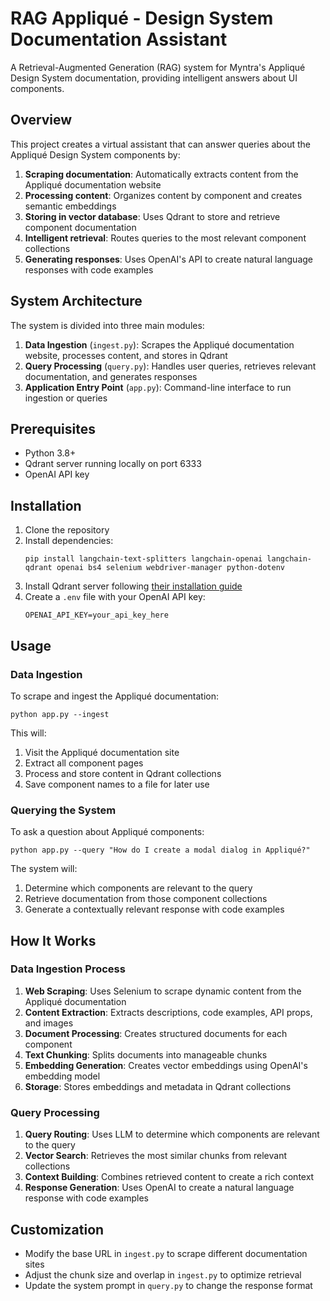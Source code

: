 # RAG Appliqué - Design System Documentation Assistant

A Retrieval-Augmented Generation (RAG) system for Myntra's Appliqué Design System documentation, providing intelligent answers about UI components.

## Overview

This project creates a virtual assistant that can answer queries about the Appliqué Design System components by:

1. **Scraping documentation**: Automatically extracts content from the Appliqué documentation website
2. **Processing content**: Organizes content by component and creates semantic embeddings
3. **Storing in vector database**: Uses Qdrant to store and retrieve component documentation
4. **Intelligent retrieval**: Routes queries to the most relevant component collections
5. **Generating responses**: Uses OpenAI's API to create natural language responses with code examples

## System Architecture

The system is divided into three main modules:

1. **Data Ingestion** (`ingest.py`): Scrapes the Appliqué documentation website, processes content, and stores in Qdrant
2. **Query Processing** (`query.py`): Handles user queries, retrieves relevant documentation, and generates responses
3. **Application Entry Point** (`app.py`): Command-line interface to run ingestion or queries

## Prerequisites

- Python 3.8+
- Qdrant server running locally on port 6333
- OpenAI API key

## Installation

1. Clone the repository
2. Install dependencies:
   ```
   pip install langchain-text-splitters langchain-openai langchain-qdrant openai bs4 selenium webdriver-manager python-dotenv
   ```
3. Install Qdrant server following [their installation guide](https://qdrant.tech/documentation/quick-start/)
4. Create a `.env` file with your OpenAI API key:
   ```
   OPENAI_API_KEY=your_api_key_here
   ```

## Usage

### Data Ingestion

To scrape and ingest the Appliqué documentation:

```
python app.py --ingest
```

This will:

1. Visit the Appliqué documentation site
2. Extract all component pages
3. Process and store content in Qdrant collections
4. Save component names to a file for later use

### Querying the System

To ask a question about Appliqué components:

```
python app.py --query "How do I create a modal dialog in Appliqué?"
```

The system will:

1. Determine which components are relevant to the query
2. Retrieve documentation from those component collections
3. Generate a contextually relevant response with code examples

## How It Works

### Data Ingestion Process

1. **Web Scraping**: Uses Selenium to scrape dynamic content from the Appliqué documentation
2. **Content Extraction**: Extracts descriptions, code examples, API props, and images
3. **Document Processing**: Creates structured documents for each component
4. **Text Chunking**: Splits documents into manageable chunks
5. **Embedding Generation**: Creates vector embeddings using OpenAI's embedding model
6. **Storage**: Stores embeddings and metadata in Qdrant collections

### Query Processing

1. **Query Routing**: Uses LLM to determine which components are relevant to the query
2. **Vector Search**: Retrieves the most similar chunks from relevant collections
3. **Context Building**: Combines retrieved content to create a rich context
4. **Response Generation**: Uses OpenAI to create a natural language response with code examples

## Customization

- Modify the base URL in `ingest.py` to scrape different documentation sites
- Adjust the chunk size and overlap in `ingest.py` to optimize retrieval
- Update the system prompt in `query.py` to change the response format

